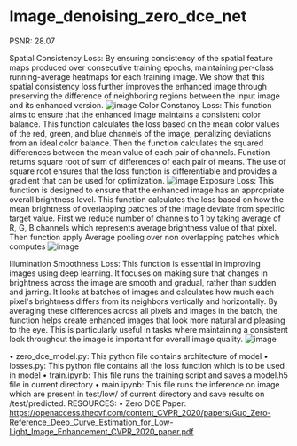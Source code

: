 # Image_denoising_zero_dce_net
PSNR: 28.07

Spatial Consistency Loss: By ensuring consistency of the spatial feature maps produced over consecutive training epochs, maintaining per-class running-average heatmaps for each training image. We show that this spatial consistency loss further improves the enhanced image through preserving the difference of neighboring regions between the input image and its enhanced version.
![image](https://github.com/krishagrwl/Image_Denoising_Zero_DCE_NET/assets/172372978/d67ff76b-9d35-4c2d-845b-31a23ea14320)
Color Constancy Loss: This function aims to ensure that the enhanced image maintains a consistent color balance. This function calculates the loss based on the mean color values of the red, green, and blue channels of the image, penalizing deviations from an ideal color balance. Then the function calculates the squared differences between the mean value of each pair of channels. Function returns square root of sum of differences of each pair of means.
The use of square root ensures that the loss function is differentiable and provides a gradient that can be used for optimization.
![image](https://github.com/krishagrwl/Image_Denoising_Zero_DCE_NET/assets/172372978/4c42ddaf-fac4-41b0-a103-77173fcdf8fb)
Exposure Loss: This function is designed to ensure that the enhanced image has an appropriate overall brightness level. This function calculates the loss based on how the mean brightness of overlapping patches of the image deviate from specific target value. First we reduce number of channels to 1 by taking average of R, G, B channels which represents average brightness value of that pixel. Then function apply Average pooling over non overlapping patches which computes 
![image](https://github.com/krishagrwl/Image_Denoising_Zero_DCE_NET/assets/172372978/2d2139ab-d038-46d7-832b-a01671479e30)

Illumination Smoothness Loss: This function is essential in improving images using deep learning. It focuses on making sure that changes in brightness across the image are smooth and gradual, rather than sudden and jarring. It looks at batches of images and calculates how much each pixel's brightness differs from its neighbors vertically and horizontally. By averaging these differences across all pixels and images in the batch, the function helps create enhanced images that look more natural and pleasing to the eye. This is particularly useful in tasks where maintaining a consistent look throughout the image is important for overall image quality.
![image](https://github.com/krishagrwl/Image_Denoising_Zero_DCE_NET/assets/172372978/9269e716-a011-475f-920f-e9a7011fcce9)

•	zero_dce_model.py: This python file contains architecture of model 
•	losses.py: This python file contains all the loss function which is to be used in model 
•	train.ipynb: This file runs the training script and saves a model.h5 file in current directory 
•	main.ipynb: This file runs the inference on image which are present in test/low/ of current directory and save results on /test/predicted. 
RESOURCES:
•	Zero DCE Paper: https://openaccess.thecvf.com/content_CVPR_2020/papers/Guo_Zero-Reference_Deep_Curve_Estimation_for_Low-Light_Image_Enhancement_CVPR_2020_paper.pdf
